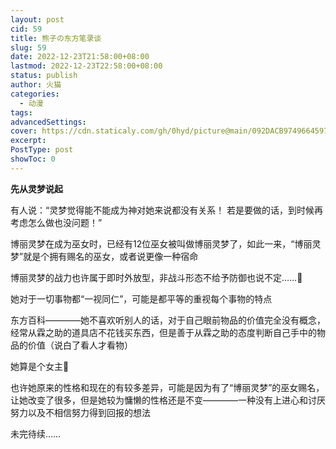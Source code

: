 ```yaml
---
layout: post
cid: 59
title: 熊子の东方笔录谈
slug: 59
date: 2022-12-23T21:58:00+08:00
lastmod: 2022-12-23T22:58:00+08:00
status: publish
author: 火猫
categories: 
  - 动漫
tags: 
advancedSettings: 
cover: https://cdn.staticaly.com/gh/0hyd/picture@main/092DACB97496645978D9500E72D269E4.jpg
excerpt: 
PostType: post
showToc: 0
---
```



**先从灵梦说起**

有人说：“灵梦觉得能不能成为神对她来说都没有关系！ 若是要做的话，到时候再考虑怎么做也没问题！”

博丽灵梦在成为巫女时，已经有12位巫女被叫做博丽灵梦了，如此一来，“博丽灵梦”就是个拥有赐名的巫女，或者说更像一种宿命

博丽灵梦的战力也许属于即时外放型，非战斗形态不给予防御也说不定……🤔
  
她对于一切事物都“一视同仁”，可能是都平等的重视每个事物的特点
 
东方百科————她不喜欢听别人的话，对于自己眼前物品的价值完全没有概念，经常从霖之助的道具店不花钱买东西，但是善于从霖之助的态度判断自己手中的物品的价值（说白了看人才看物）

她算是个女主🤔

也许她原来的性格和现在的有较多差异，可能是因为有了“博丽灵梦”的巫女赐名，让她改变了很多，但是她较为慵懒的性格还是不变————一种没有上进心和讨厌努力以及不相信努力得到回报的想法

未完待续……